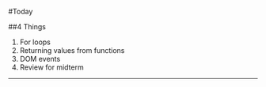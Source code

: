 #Today

##4 Things
1. For loops
2. Returning values from functions
3. DOM events
4. Review for midterm

---
